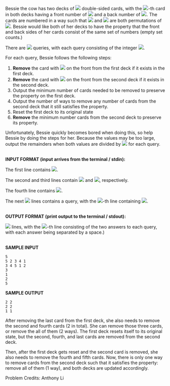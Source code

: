 Bessie the cow has two decks of ![](https://latex.codecogs.com/svg.image?N&space;(1&space;\leq&space;N&space;\leq&space;10^5)) double-sided cards, with the ![](https://latex.codecogs.com/svg.image?i)-th card in both decks having a front number of ![](https://latex.codecogs.com/svg.image?f_i) and a back number of ![](https://latex.codecogs.com/svg.image?b_i). The cards are numbered in a way such that ![](https://latex.codecogs.com/svg.image?f) and ![](https://latex.codecogs.com/svg.image?b) are both permutations of ![](https://latex.codecogs.com/svg.image?1,2,...,N). Bessie would like both of her decks to have the property that the front and back sides of her cards consist of the same set of numbers (empty set counts.) 

There are ![](https://latex.codecogs.com/svg.image?Q&space;(1&space;\leq&space;Q&space;\leq&space;10^5)) queries, with each query consisting of the integer ![](https://latex.codecogs.com/svg.image?r_i&space;(1&space;\leq&space;r_i&space;\leq&space;N)).

For each query, Bessie follows the following steps:
1. **Remove** the card with ![](https://latex.codecogs.com/svg.image?r_i) on the front from the first deck if it exists in the first deck.
2. **Remove** the card with ![](https://latex.codecogs.com/svg.image?r_i) on the front from the second deck if it exists in the second deck.
3. Output the minimum number of cards needed to be removed to preserve the property on the first deck. 
4. Output the number of ways to remove any number of cards from the second deck that it still satisfies the property. 
5. Reset the first deck to its original state 
6. **Remove** the minimum number cards from the second deck to preserve its property. 

Unfortunately, Bessie quickly becomes bored when doing this, so help Bessie by doing the steps for her. Because the values may be too large, output the remainders when both values are divided by ![](https://latex.codecogs.com/svg.image?10^9+7) for each query. 
<br></br>

**INPUT FORMAT (input arrives from the terminal / stdin):**

The first line contains ![](https://latex.codecogs.com/svg.image?N).

The second and third lines contain ![](https://latex.codecogs.com/svg.image?f) and ![](https://latex.codecogs.com/svg.image?b), respectively.

The fourth line contains ![](https://latex.codecogs.com/svg.image?Q).

The next ![](https://latex.codecogs.com/svg.image?Q) lines contains a query, with the ![](https://latex.codecogs.com/svg.image?i)-th line containing ![](https://latex.codecogs.com/svg.image?r_i).
<br></br>

**OUTPUT FORMAT (print output to the terminal / stdout):**

![](https://latex.codecogs.com/svg.image?Q) lines, with the ![](https://latex.codecogs.com/svg.image?i)-th line consisting of the two answers to each query, with each answer being separated by a space.)
<br></br>

**SAMPLE INPUT**
```
5
5 2 3 4 1
3 4 5 1 2
3
1
2
5
```

**SAMPLE OUTPUT**
```
2 2
2 2
1 1
```

After removing the last card from the first deck, she also needs to remove the second and fourth cards (2 in total). She can remove those three cards, or remove the all of them (2 ways). The first deck resets itself to its original state, but the second, fourth, and last cards are removed from the second deck.

Then, after the first deck gets reset and the second card is removed, she also needs to remove the fourth and fifth cards. Now, there is only one way to remove cards from the second deck such that it satisfies the property: remove all of them (1 way), and both decks are updated accordingly.

Problem Credits: Anthony Li
